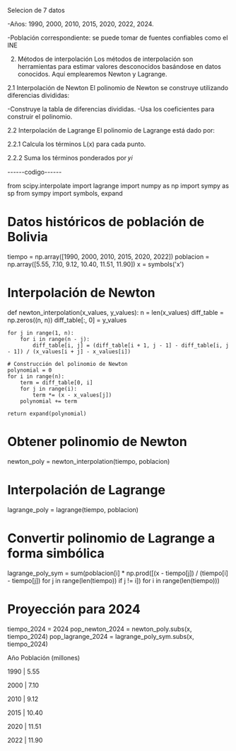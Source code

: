 Selecion de 7 datos 

-Años: 1990, 2000, 2010, 2015, 2020, 2022, 2024.

-Población correspondiente: se puede tomar de fuentes confiables como el INE

2. Métodos de interpolación
Los métodos de interpolación son herramientas para estimar valores desconocidos basándose en datos conocidos. Aquí emplearemos Newton y Lagrange.

2.1 Interpolación de Newton
El polinomio de Newton se construye utilizando diferencias divididas:

-Construye la tabla de diferencias divididas.
-Usa los coeficientes para construir el polinomio.

2.2 Interpolación de Lagrange
El polinomio de Lagrange está dado por:

2.2.1 Calcula los términos L(x) para cada punto.

2.2.2 Suma los términos ponderados por  𝑦𝑖


------codigo------

from scipy.interpolate import lagrange
import numpy as np
import sympy as sp
from sympy import symbols, expand

# Datos históricos de población de Bolivia
tiempo = np.array([1990, 2000, 2010, 2015, 2020, 2022])
poblacion = np.array([5.55, 7.10, 9.12, 10.40, 11.51, 11.90])
x = symbols('x')

# Interpolación de Newton
def newton_interpolation(x_values, y_values):
    n = len(x_values)
    diff_table = np.zeros((n, n))
    diff_table[:, 0] = y_values

    for j in range(1, n):
        for i in range(n - j):
            diff_table[i, j] = (diff_table[i + 1, j - 1] - diff_table[i, j - 1]) / (x_values[i + j] - x_values[i])

    # Construcción del polinomio de Newton
    polynomial = 0
    for i in range(n):
        term = diff_table[0, i]
        for j in range(i):
            term *= (x - x_values[j])
        polynomial += term

    return expand(polynomial)

# Obtener polinomio de Newton
newton_poly = newton_interpolation(tiempo, poblacion)

# Interpolación de Lagrange
lagrange_poly = lagrange(tiempo, poblacion)

# Convertir polinomio de Lagrange a forma simbólica
lagrange_poly_sym = sum(poblacion[i] * np.prod([(x - tiempo[j]) / (tiempo[i] - tiempo[j]) for j in range(len(tiempo)) if j != i]) for i in range(len(tiempo)))

# Proyección para 2024
tiempo_2024 = 2024
pop_newton_2024 = newton_poly.subs(x, tiempo_2024)
pop_lagrange_2024 = lagrange_poly_sym.subs(x, tiempo_2024)





Año	Población (millones)

1990  |	5.55

2000	| 7.10

2010  |	9.12

2015  |	10.40

2020  |	11.51

2022  |	11.90
